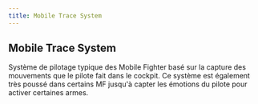 ```yaml
---
title: Mobile Trace System
---
```


Mobile Trace System
-------------------

Système de pilotage typique des Mobile Fighter basé sur la capture des mouvements que le pilote fait dans le cockpit. Ce système est également très poussé dans certains MF jusqu'à capter les émotions du pilote pour activer certaines armes. 




